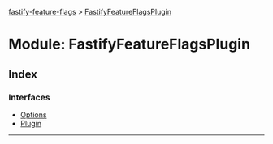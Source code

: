 [fastify-feature-flags](../README.md) > [FastifyFeatureFlagsPlugin](../modules/fastifyfeatureflagsplugin.md)

# Module: FastifyFeatureFlagsPlugin

## Index

### Interfaces

* [Options](../interfaces/fastifyfeatureflagsplugin.options.md)
* [Plugin](../interfaces/fastifyfeatureflagsplugin.plugin.md)

---

